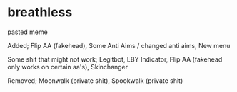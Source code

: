 # breathless
pasted meme


Added;
Flip AA (fakehead),
Some Anti Aims / changed anti aims,
New menu


Some shit that might not work;
Legitbot,
LBY Indicator,
Flip AA (fakehead only works on certain aa's),
Skinchanger

Removed;
Moonwalk (private shit),
Spookwalk (private shit)
